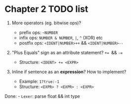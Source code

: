 # Chapter 2 TODO list

1. More operators (eg. bitwise ops)?
    - prefix ops: `~NUMBER`
    - infix ops: `NUMBER & NUMBER`, `|`, `^` (XOR) etc
    - postfix ops: `<IDENT|NUMBER>++` && `<IDENT|NUMBER>--`

2. "Plus Equals" sign as an attribute statement? `+= `&& `-=`
    - Structure: `<IDENT> += <EXPR>`

3. Inline if sentence as an **expression**? How to implement? 
    - Example: `1?true:-1`
    - Structure: `<EXPR> ? <EXPR> : <EXPR>`

Done:
    - `Lexer`: parse float && int type
